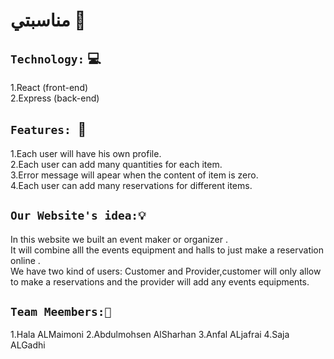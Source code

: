# مناسبتي 🎊


## `Technology:`  💻
1.React (front-end)<br>
2.Express (back-end)

## `Features: `📌
1.Each user will have his own profile.<br>
2.Each user can add many quantities for each item.<br>
3.Error message will apear when the content of item is zero.<br>
4.Each user can add many reservations for different items.

## `Our Website's idea:💡`
In this website we built an event maker or organizer .<br>
It will combine alll the events equipment and halls to just make a reservation online .<br>
We have two kind of users: Customer and Provider,customer will only allow to make a reservations and the provider will add any events equipments.


## `Team Meembers:👥`
1.Hala ALMaimoni 
2.Abdulmohsen AlSharhan
3.Anfal ALjafrai
4.Saja ALGadhi 
